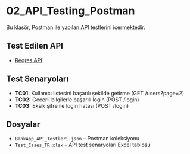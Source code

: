 # 02_API_Testing_Postman

Bu klasör, Postman ile yapılan API testlerini içermektedir.

## Test Edilen API

- [Reqres API](https://reqres.in)

## Test Senaryoları

- **TC01:** Kullanıcı listesini başarılı şekilde getirme (GET /users?page=2)
- **TC02:** Geçerli bilgilerle başarılı login (POST /login)
- **TC03:** Eksik şifre ile login hatası (POST /login)

## Dosyalar

- `BankApp_API_Testleri.json` – Postman koleksiyonu
- `Test_Cases_TR.xlsx` – API test senaryoları Excel tablosu

